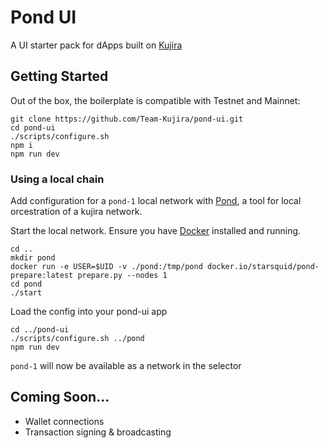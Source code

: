 # Pond UI

A UI starter pack for dApps built on [Kujira](https://github.com/Team-Kujira/core)

## Getting Started

Out of the box, the boilerplate is compatible with Testnet and Mainnet:

```
git clone https://github.com/Team-Kujira/pond-ui.git
cd pond-ui
./scripts/configure.sh
npm i
npm run dev
```

### Using a local chain

Add configuration for a `pond-1` local network with [Pond](https://github.com/Team-Kujira/pond), a tool for local orcestration of a kujira network.

Start the local network. Ensure you have [Docker](http://docker.com) installed and running.

```
cd ..
mkdir pond
docker run -e USER=$UID -v ./pond:/tmp/pond docker.io/starsquid/pond-prepare:latest prepare.py --nodes 1
cd pond
./start
```

Load the config into your pond-ui app

```
cd ../pond-ui
./scripts/configure.sh ../pond
npm run dev
```

`pond-1` will now be available as a network in the selector

## Coming Soon...

- Wallet connections
- Transaction signing & broadcasting
